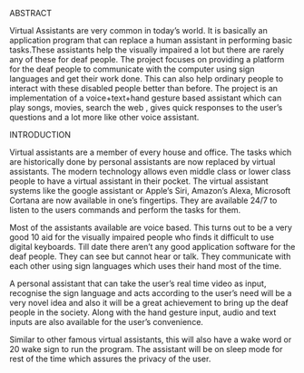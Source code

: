 ABSTRACT

Virtual Assistants are very common in today’s world. It is basically an application program that can replace a human assistant in performing basic tasks.These assistants help the visually impaired a lot but there are rarely any of these for deaf people. The project focuses on providing a platform for the deaf people to communicate with the computer using sign languages and get their work
done. This can also help ordinary people to interact with these disabled people better than before. The project is an implementation of a voice+text+hand gesture based assistant which can play songs, movies, search the web , gives quick responses to the user’s questions and a lot more like other voice assistant.

INTRODUCTION

Virtual assistants are a member of every house and office. The tasks which are historically done by personal assistants are now replaced by virtual assistants. The modern technology allows even middle class or lower class people to have a virtual assistant in their pocket. The virtual assistant systems like the google assistant or Apple’s Siri, Amazon’s Alexa, Microsoft Cortana are now available in one’s fingertips. They are available 24/7 to listen to the users commands and perform the tasks for them.

Most of the assistants available are voice based. This turns out to be a very good 10 aid for the visually impaired people who finds it difficult to use digital keyboards. Till date there aren’t any good application software for the deaf people. They
can see but cannot hear or talk. They communicate with each other using sign languages which uses their hand most of the time.

A personal assistant that can take the user’s real time video as input, recognise the sign language and acts according to the user’s need will be a very novel idea and also it will be a great achievement to bring up the deaf people in the society. Along with the hand gesture input, audio and text inputs are also available for the user’s convenience.

Similar to other famous virtual assistants, this will also have a wake word or 20 wake sign to run the program. The assistant will be on sleep mode for rest of the time which assures the privacy of the user.